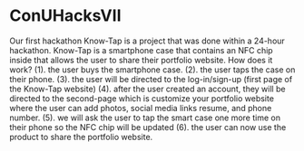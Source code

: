 # ConUHacksVII
Our first hackathon
Know-Tap is a project that was done within a 24-hour hackathon.
Know-Tap is a smartphone case that contains an NFC chip inside that allows the user to share their portfolio website.
How does it work?
(1). the user buys the smartphone case.
(2). the user taps the case on their phone.
(3). the user will be directed to the log-in/sign-up (first page of the Know-Tap website)
(4). after the user created an account, they will be directed to the second-page which is customize your portfolio website where the user can add photos, social media links resume, and phone number.
(5). we will ask the user to tap the smart case one more time on their phone so the NFC chip will be updated
(6). the user can now use the product to share the portfolio website.
